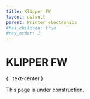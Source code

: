 ```yaml
---
title: Klipper FW
layout: default
parent: Printer electronics
#has_children: true
#nav_order: 1
---
```

# KLIPPER FW
{: .text-center }

This page is under construction.
